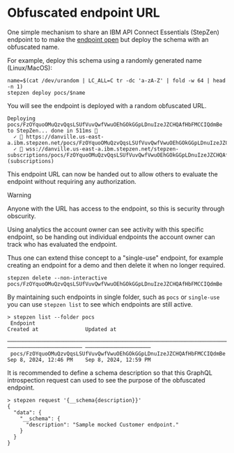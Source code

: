 # Obfuscated endpoint URL

One simple mechanism to share an IBM API Connect Essentials (StepZen) endpoint to
to make the [endpoint open](../../protection/makeAllPublic/config.yaml) but
deploy the schema with an obfuscated name.

For example, deploy this schema using a randomly generated name (Linux/MacOS):

```
name=$(cat /dev/urandom | LC_ALL=C tr -dc 'a-zA-Z' | fold -w 64 | head -n 1)
stepzen deploy pocs/$name
```

You will see the endpoint is deployed with a random obfuscated URL.

```
Deploying pocs/FzOYquoOMuQzvQqsLSUfVuvQwfVwuOEhGOkGGpLDnuIzeJZCHQAfHbFMCCIQdmBe to StepZen... done in 511ms 🚀
  ✓ 🔐 https://danville.us-east-a.ibm.stepzen.net/pocs/FzOYquoOMuQzvQqsLSUfVuvQwfVwuOEhGOkGGpLDnuIzeJZCHQAfHbFMCCIQdmBe/__graphql
  ✓ 🔐 wss://danville.us-east-a.ibm.stepzen.net/stepzen-subscriptions/pocs/FzOYquoOMuQzvQqsLSUfVuvQwfVwuOEhGOkGGpLDnuIzeJZCHQAfHbFMCCIQdmBe/__graphql (subscriptions)
```

This endpoint URL can now be handed out to allow others to evaluate the endpoint without requiring any authorization.

> [!WARNING]
> Anyone with the URL has access to the endpoint, so this is security through obscurity.

Using analytics the account owner can see activity with this specific endpoint,
so be handing out individual endpoints the account owner can track who has evaluated the endpoint.

Thus one can extend thise concept to a "single-use" endpoint, for example creating an endpoint
for a demo and then delete it when no longer required.

```
stepzen delete --non-interactive pocs/FzOYquoOMuQzvQqsLSUfVuvQwfVwuOEhGOkGGpLDnuIzeJZCHQAfHbFMCCIQdmBe
```

By maintaining such endpoints in single folder, such as `pocs` or `single-use` you can use `stepzen list` to
see which endpoints are still active.

```
> stepzen list --folder pocs
 Endpoint                                                                 Created at               Updated at
 ──────────────────────────────────────────────────────────────────────── ──────────────────────── ─────────────────────
 pocs/FzOYquoOMuQzvQqsLSUfVuvQwfVwuOEhGOkGGpLDnuIzeJZCHQAfHbFMCCIQdmBe    Sep 8, 2024, 12:46 PM    Sep 8, 2024, 12:59 PM
```

It is recommended to define a schema description so that this GraphQL introspection request can
used to see the purpose of the obfuscated endpoint.

```
> stepzen request '{__schema{description}}'
{
  "data": {
    "__schema": {
      "description": "Sample mocked Customer endpoint."
    }
  }
}
```
